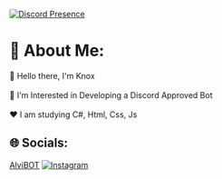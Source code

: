 [![Discord Presence](https://lanyard.cnrad.dev/api/1011290369830432768?theme=light&animated=true&)](https://discord.com/users/1011290369830432768)

# 💫 About Me:
👋 Hello there, I'm Knox<br><br>🤩 I'm Interested in Developing a Discord Approved Bot<br><br>❤️ I am studying C#, Html, Css, Js<br>


## 🌐 Socials:
[AlviBOT](https://alvibot.xyz/)
[![Instagram](https://img.shields.io/badge/Instagram-%23E4405F.svg?logo=Instagram&logoColor=white)](https://instagram.com/knox_0027)
